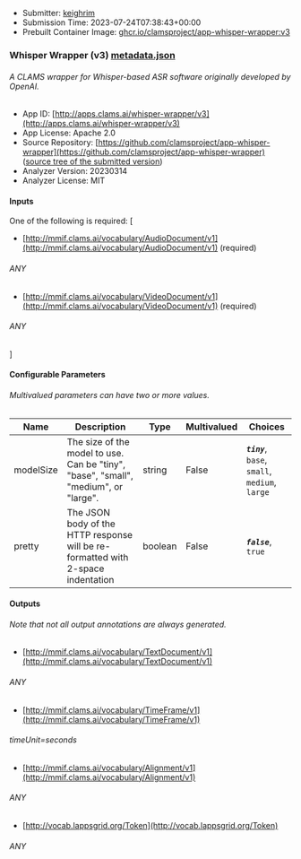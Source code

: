 
* Submitter: [keighrim](https://github.com/keighrim)
* Submission Time: 2023-07-24T07:38:43+00:00
* Prebuilt Container Image: [ghcr.io/clamsproject/app-whisper-wrapper:v3](https://github.com/clamsproject/app-whisper-wrapper/pkgs/container/app-whisper-wrapper/v3)


### Whisper Wrapper (v3) [metadata.json](metadata.json)
###### A CLAMS wrapper for Whisper-based ASR software originally developed by OpenAI.

* App ID: [http://apps.clams.ai/whisper-wrapper/v3](http://apps.clams.ai/whisper-wrapper/v3)
* App License: Apache 2.0
* Source Repository: [https://github.com/clamsproject/app-whisper-wrapper](https://github.com/clamsproject/app-whisper-wrapper) ([source tree of the submitted version](https://github.com/clamsproject/app-whisper-wrapper/tree/v3))
* Analyzer Version: 20230314
* Analyzer License: MIT


#### Inputs
One of the following is required: [
* [http://mmif.clams.ai/vocabulary/AudioDocument/v1](http://mmif.clams.ai/vocabulary/AudioDocument/v1) (required)
###### ANY
* [http://mmif.clams.ai/vocabulary/VideoDocument/v1](http://mmif.clams.ai/vocabulary/VideoDocument/v1) (required)
###### ANY
]


#### Configurable Parameters
###### Multivalued parameters can have two or more values.

|Name|Description|Type|Multivalued|Choices|
|----|-----------|----|-----------|-------|
|modelSize|The size of the model to use. Can be "tiny", "base", "small", "medium", or "large".|string|False|**_`tiny`_**, `base`, `small`, `medium`, `large`|
|pretty|The JSON body of the HTTP response will be re-formatted with 2-space indentation|boolean|False|**_`false`_**, `true`|


#### Outputs
###### Note that not all output annotations are always generated.
* [http://mmif.clams.ai/vocabulary/TextDocument/v1](http://mmif.clams.ai/vocabulary/TextDocument/v1) 
###### ANY
* [http://mmif.clams.ai/vocabulary/TimeFrame/v1](http://mmif.clams.ai/vocabulary/TimeFrame/v1) 
###### timeUnit=seconds
* [http://mmif.clams.ai/vocabulary/Alignment/v1](http://mmif.clams.ai/vocabulary/Alignment/v1) 
###### ANY
* [http://vocab.lappsgrid.org/Token](http://vocab.lappsgrid.org/Token) 
###### ANY
